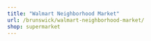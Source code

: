 ```yaml
---
title: "Walmart Neighborhood Market"
url: /brunswick/walmart-neighborhood-market/
shop: supermarket
---
```

